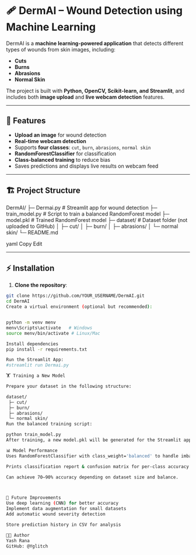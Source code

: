 # 🩹 DermAI – Wound Detection using Machine Learning

DermAI is a **machine learning-powered application** that detects different types of wounds from skin images, including:

- **Cuts**
- **Burns**
- **Abrasions**
- **Normal Skin**

The project is built with **Python, OpenCV, Scikit-learn, and Streamlit**, and includes both **image upload** and **live webcam detection** features.

---

## 📸 Features

- **Upload an image** for wound detection
- **Real-time webcam detection**
- Supports **four classes**: `cut`, `burn`, `abrasions`, `normal skin`
- **RandomForestClassifier** for classification
- **Class-balanced training** to reduce bias
- Saves predictions and displays live results on webcam feed

---

## 🏗 Project Structure

DermAI/
├─ Dermai.py # Streamlit app for wound detection
├─ train_model.py # Script to train a balanced RandomForest model
├─ model.pkl # Trained RandomForest model
├─ dataset/ # Dataset folder (not uploaded to GitHub)
│ ├─ cut/
│ ├─ burn/
│ ├─ abrasions/
│ └─ normal skin/
└─ README.md

yaml
Copy
Edit

---

## ⚡ Installation

1. **Clone the repository**:
```bash
git clone https://github.com/YOUR_USERNAME/DermAI.git
cd DermAI
Create a virtual environment (optional but recommended):


python -m venv menv
menv\Scripts\activate   # Windows
source menv/bin/activate # Linux/Mac

Install dependencies
pip install -r requirements.txt

Run the Streamlit App:
#streamlit run Dermai.py

🏋️ Training a New Model

Prepare your dataset in the following structure:

dataset/
 ├─ cut/
 ├─ burn/
 ├─ abrasions/
 └─ normal skin/
Run the balanced training script:

python train_model.py
After training, a new model.pkl will be generated for the Streamlit app.

📊 Model Performance
Uses RandomForestClassifier with class_weight='balanced' to handle imbalanced datasets.

Prints classification report & confusion matrix for per-class accuracy.

Can achieve 70–90% accuracy depending on dataset size and balance.



📌 Future Improvements
Use deep learning (CNN) for better accuracy
Implement data augmentation for small datasets
Add automatic wound severity detection

Store prediction history in CSV for analysis

👨‍💻 Author
Yash Rana
GitHub: @Yglitch

